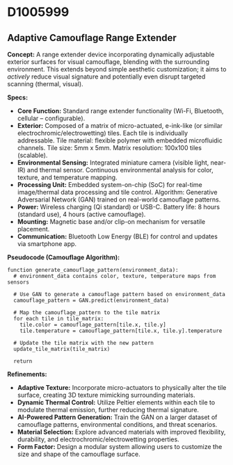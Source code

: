 # D1005999

## Adaptive Camouflage Range Extender

**Concept:** A range extender device incorporating dynamically adjustable exterior surfaces for visual camouflage, blending with the surrounding environment. This extends beyond simple aesthetic customization; it aims to *actively* reduce visual signature and potentially even disrupt targeted scanning (thermal, visual).

**Specs:**

*   **Core Function:** Standard range extender functionality (Wi-Fi, Bluetooth, cellular – configurable).
*   **Exterior:** Composed of a matrix of micro-actuated, e-ink-like (or similar electrochromic/electrowetting) tiles. Each tile is individually addressable. Tile material: flexible polymer with embedded microfluidic channels. Tile size: 5mm x 5mm. Matrix resolution: 100x100 tiles (scalable).
*   **Environmental Sensing:** Integrated miniature camera (visible light, near-IR) and thermal sensor. Continuous environmental analysis for color, texture, and temperature mapping.
*   **Processing Unit:** Embedded system-on-chip (SoC) for real-time image/thermal data processing and tile control. Algorithm: Generative Adversarial Network (GAN) trained on real-world camouflage patterns.
*   **Power:** Wireless charging (Qi standard) or USB-C. Battery life: 8 hours (standard use), 4 hours (active camouflage).
*   **Mounting:** Magnetic base and/or clip-on mechanism for versatile placement.
*   **Communication:** Bluetooth Low Energy (BLE) for control and updates via smartphone app.

**Pseudocode (Camouflage Algorithm):**

```
function generate_camouflage_pattern(environment_data):
  # environment_data contains color, texture, temperature maps from sensors
  
  # Use GAN to generate a camouflage pattern based on environment_data
  camouflage_pattern = GAN.predict(environment_data)

  # Map the camouflage_pattern to the tile matrix
  for each tile in tile_matrix:
    tile.color = camouflage_pattern[tile.x, tile.y]
    tile.temperature = camouflage_pattern[tile.x, tile.y].temperature 

  # Update the tile matrix with the new pattern
  update_tile_matrix(tile_matrix)

  return
```

**Refinements:**

*   **Adaptive Texture:** Incorporate micro-actuators to physically alter the tile surface, creating 3D texture mimicking surrounding materials.
*   **Dynamic Thermal Control:** Utilize Peltier elements within each tile to modulate thermal emission, further reducing thermal signature.
*   **AI-Powered Pattern Generation:** Train the GAN on a larger dataset of camouflage patterns, environmental conditions, and threat scenarios.
*   **Material Selection:** Explore advanced materials with improved flexibility, durability, and electrochromic/electrowetting properties.
*   **Form Factor:** Design a modular system allowing users to customize the size and shape of the camouflage surface.